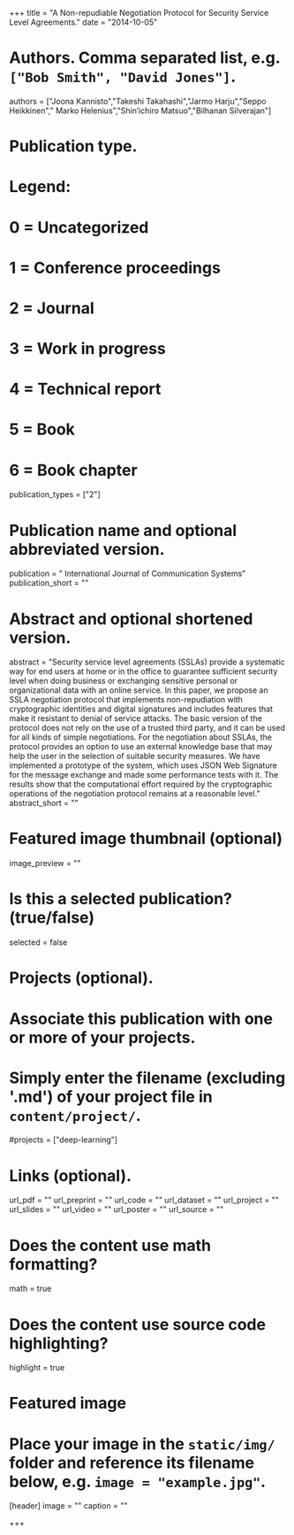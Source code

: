 +++
title = "A Non-repudiable Negotiation Protocol for Security Service Level Agreements."
date = "2014-10-05"

# Authors. Comma separated list, e.g. `["Bob Smith", "David Jones"]`.
authors = ["Joona Kannisto","Takeshi Takahashi","Jarmo Harju","Seppo Heikkinen"," Marko Helenius","Shin’ichiro Matsuo","Bilhanan Silverajan"]

# Publication type.
# Legend:
# 0 = Uncategorized
# 1 = Conference proceedings
# 2 = Journal
# 3 = Work in progress
# 4 = Technical report
# 5 = Book
# 6 = Book chapter
publication_types = ["2"]

# Publication name and optional abbreviated version.
publication = " International Journal of Communication Systems"
publication_short = ""

# Abstract and optional shortened version.
abstract = "Security service level agreements (SSLAs) provide a systematic way for end users at home or in the office to guarantee sufficient security level when doing business or exchanging sensitive personal or organizational data with an online service. In this paper, we propose an SSLA negotiation protocol that implements non-repudiation with cryptographic identities and digital signatures and includes features that make it resistant to denial of service attacks. The basic version of the protocol does not rely on the use of a trusted third party, and it can be used for all kinds of simple negotiations. For the negotiation about SSLAs, the protocol provides an option to use an external knowledge base that may help the user in the selection of suitable security measures. We have implemented a prototype of the system, which uses JSON Web Signature for the message exchange and made some performance tests with it. The results show that the computational effort required by the cryptographic operations of the negotiation protocol remains at a reasonable level."
abstract_short = ""

# Featured image thumbnail (optional)
image_preview = ""

# Is this a selected publication? (true/false)
selected = false

# Projects (optional).
#   Associate this publication with one or more of your projects.
#   Simply enter the filename (excluding '.md') of your project file in `content/project/`.
#projects = ["deep-learning"]

# Links (optional).
url_pdf = ""
url_preprint = ""
url_code = ""
url_dataset = ""
url_project = ""
url_slides = ""
url_video = ""
url_poster = ""
url_source = ""

# Does the content use math formatting?
math = true

# Does the content use source code highlighting?
highlight = true

# Featured image
# Place your image in the `static/img/` folder and reference its filename below, e.g. `image = "example.jpg"`.
[header]
image = ""
caption = ""

+++